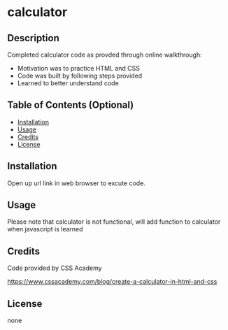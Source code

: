 # calculator

## Description

Completed calculator code as provded through online walkthrough:

- Motivation was to practice HTML and CSS
- Code was built by following steps provided
- Learned to better understand code

## Table of Contents (Optional)

- [Installation](#installation)
- [Usage](#usage)
- [Credits](#credits)
- [License](#license)

## Installation

Open up url link in web browser to excute code.
## Usage

Please note that calculator is not functional, will add function to calculator when javascript is learned

## Credits

Code provided by CSS Academy

https://www.cssacademy.com/blog/create-a-calculator-in-html-and-css

## License
none
